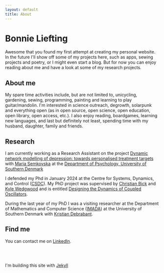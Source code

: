 ```yaml
---
layout: default
title: About
---
```

# Bonnie Liefting
Awesome that you found my first attempt at creating my personal website. In the future I'll show off some of my projects here, such as apps, sewing projects and poetry, or I might even start a blog. But for now you can enjoy reading about me and have a look at some of my research projects.

## About me
My spare time activities include, but are not limited to, unicycling, gardening, sewing, programming, painting and learning to play guitar/mandolin. I'm interested in science outreach, degrowth, solarpunk and everything open (as in open source, open science, open education, open library, open access, etc.). I also enjoy reading, boardgames, learning new languages,  and last but definitely not least, spending time with my husband, daughter, family and friends.

## Research
I am currently working as a Research Assistant on the project [Dynamic network modelling of depression: towards personalised treatment targets](https://lundbeckfonden.com/en/dynamic-network-modelling-of-depression-towards-personalised-treatment-targets) with [Maria Semkovska](https://portal.findresearcher.sdu.dk/da/persons/maria-semkovska) at the [Department of Psychology, University of Southern Denmark](https://www.sdu.dk/en/om_sdu/institutter_centre/institut_psykologi)

I defended my Phd in January 2024 at the Centre for Systems, Dynamics, and Control ([CSDC](https://mathematics.exeter.ac.uk/research/csdc/)). My PhD project was supervised by [Christian Bick](https://www.math.vu.nl/~bick/) and [Kyle Wedgwood](https://empslocal.ex.ac.uk/people/staff/kcaw201/index.html) and is entitled [Designing the Dynamics of Coupled Oscillators](https://liefting.github.io/2024/01/24/Designing-the-Dynamics-of-Coupled-Oscillators.html).  

During the last year of my PhD I was a visiting researcher at the Department of Mathematics and Computer Science ([IMADA](https://imada.sdu.dk/)) at the University of Southern Denmark 
with [Kristian Debrabant](https://imada.sdu.dk/u/debrabant/index_en.php). 

## Find me
You can contact me on [LinkedIn](https://www.linkedin.com/in/liefting/).

<br/><br/>

I'm building this site with [Jekyll](https://jekyllrb.com/)

